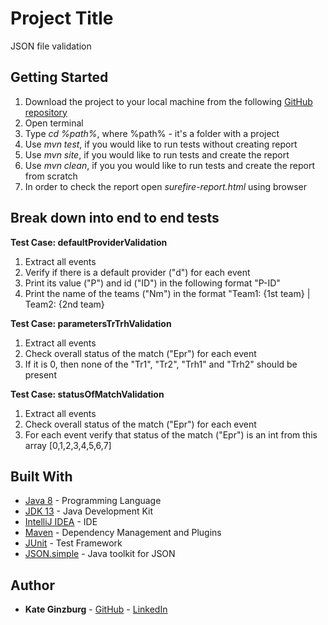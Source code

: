 # Project Title

JSON file validation

## Getting Started

1. Download the project to your local machine from the following [GitHub repository](https://github.com/KateGiznburg/jsonValidation)
2. Open terminal
2. Type *cd %path%*, where %path% - it's a folder with a project
3. Use *mvn test*, if you would like to run tests without creating report
4. Use *mvn site*, if you would like to run tests and create the report
5. Use *mvn clean*, if you you would like to run tests and create the report from scratch
6. In order to check the report open *surefire-report.html* using browser

## Break down into end to end tests

**Test Case: defaultProviderValidation**
1. Extract all events
2. Verify if there is a default provider ("d") for each event
3. Print its value ("P") and id ("ID") in the following format "P-ID"
4. Print the name of the teams ("Nm") in the format "Team1: {1st team} | Team2: {2nd team}

**Test Case: parametersTrTrhValidation**
1. Extract all events
2. Check overall status of the match ("Epr") for each event
3. If it is 0, then none of the "Tr1", "Tr2", "Trh1" and "Trh2" should be present

**Test Case: statusOfMatchValidation**
1. Extract all events
2. Check overall status of the match ("Epr") for each event
3. For each event verify that status of the match ("Epr") is an int from this array [0,1,2,3,4,5,6,7] 

## Built With

* [Java 8](https://java.com/ru/download/) - Programming Language
* [JDK 13](https://www.oracle.com/java/technologies/javase-jdk13-downloads.html) - Java Development Kit
* [IntelliJ IDEA](https://www.jetbrains.com/idea/) - IDE
* [Maven](https://maven.apache.org/) - Dependency Management and Plugins
* [JUnit](https://junit.org/junit5/) - Test Framework
* [JSON.simple](https://code.google.com/archive/p/json-simple/) - Java toolkit for JSON

## Author

* **Kate Ginzburg** - [GitHub](https://github.com/KateGiznburg) - [LinkedIn](https://www.linkedin.com/in/kateginzburg)
